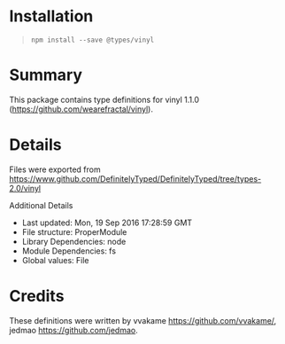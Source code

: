# Installation
> `npm install --save @types/vinyl`

# Summary
This package contains type definitions for vinyl 1.1.0 (https://github.com/wearefractal/vinyl).

# Details
Files were exported from https://www.github.com/DefinitelyTyped/DefinitelyTyped/tree/types-2.0/vinyl

Additional Details
 * Last updated: Mon, 19 Sep 2016 17:28:59 GMT
 * File structure: ProperModule
 * Library Dependencies: node
 * Module Dependencies: fs
 * Global values: File

# Credits
These definitions were written by vvakame <https://github.com/vvakame/>, jedmao <https://github.com/jedmao>.
